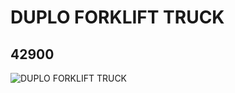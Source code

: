 # DUPLO FORKLIFT TRUCK
## 42900
![DUPLO FORKLIFT TRUCK](https://lc-www-live-s.legocdn.com/media/bricks/5/2/4534372.jpg)